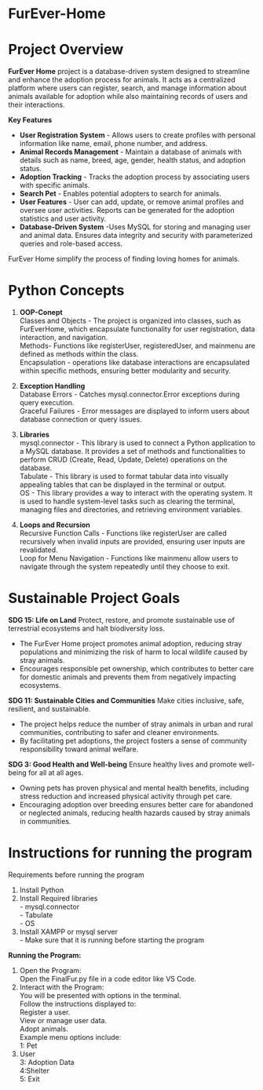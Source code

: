 # FurEver-Home
# Project Overview
**FurEver Home** project is a database-driven system designed to streamline and enhance the adoption process for animals. 
It acts as a centralized platform where users can register, search, and manage information about animals available for adoption while also maintaining records of users and their interactions. 

**Key Features** <br> 
- **User Registration System** - Allows users to create profiles with personal information like name, email, phone number, and address.<br> 
- **Animal Records Management** - Maintain a database of animals with details such as name, breed, age, gender, health status, and adoption status.<br> 
- **Adoption Tracking** - Tracks the adoption process by associating users with specific animals.<br> 
- **Search Pet** - Enables potential adopters to search for animals.<br> 
- **User Features** - User can add, update, or remove animal profiles and oversee user activities. Reports can be generated for the adoption statistics and user activity.<br> 
- **Database-Driven System** -Uses MySQL for storing and managing user and animal data. Ensures data integrity and security with parameterized queries and role-based access.<br> 

FurEver Home simplify the process of finding loving homes for animals.

# Python Concepts
1. **OOP-Conept** <br> Classes and Objects - The project is organized into classes, such as FurEverHome, which encapsulate functionality for user registration, data interaction, and navigation. <br>
Methods- Functions like registerUser, registeredUser, and mainmenu are defined as methods within the class. <br>
Encapsulation - operations like database interactions are encapsulated within specific methods, ensuring better modularity and security.  <br>

2. **Exception Handling**<br> Database Errors - Catches mysql.connector.Error exceptions during query execution.<br>
Graceful Failures - Error messages are displayed to inform users about database connection or query issues. <br>

3. **Libraries**<br> mysql.connector - This library is used to connect a Python application to a MySQL database. It provides a set of methods and functionalities to perform CRUD
   (Create, Read, Update, Delete) operations on the database. <br>
   Tabulate - This library is used to format tabular data into visually appealing tables that can be displayed in the terminal or output. <br>
  OS - This library provides a way to interact with the operating system. It is used to handle system-level tasks such as clearing the terminal, managing files and directories,
  and retrieving environment variables.<br>

4. **Loops and Recursion** <br>Recursive Function Calls - Functions like registerUser are called recursively when invalid inputs are provided, ensuring user inputs are revalidated. <br>
Loop for Menu Navigation - Functions like mainmenu allow users to navigate through the system repeatedly until they choose to exit.

# Sustainable Project Goals
**SDG 15: Life on Land** Protect, restore, and promote sustainable use of terrestrial ecosystems and halt biodiversity loss.<br>
- The FurEver Home project promotes animal adoption, reducing stray populations and minimizing the risk of harm to local wildlife caused by stray animals.<br>
- Encourages responsible pet ownership, which contributes to better care for domestic animals and prevents them from negatively impacting ecosystems.

**SDG 11: Sustainable Cities and Communities** Make cities inclusive, safe, resilient, and sustainable. <br>
- The project helps reduce the number of stray animals in urban and rural communities, contributing to safer and cleaner environments.<br>
- By facilitating pet adoptions, the project fosters a sense of community responsibility toward animal welfare.

**SDG 3: Good Health and Well-being** Ensure healthy lives and promote well-being for all at all ages.<br>
- Owning pets has proven physical and mental health benefits, including stress reduction and increased physical activity through pet care.<br>
- Encouraging adoption over breeding ensures better care for abandoned or neglected animals, reducing health hazards caused by stray animals in communities.

# Instructions for running the program
Requirements before running the program<br>
1. Install Python <br>
2. Install Required libraries <br> - mysql.connector <br> - Tabulate <br> - OS<br>
3. Install XAMPP or mysql server <br> - Make sure that it is running before starting the program

**Running the Program:**
1. Open the Program:<br>
Open the FinalFur.py file in a code editor like VS Code.<br>
2. Interact with the Program:<br>
You will be presented with options in the terminal.<br>
Follow the instructions displayed to:<br>
Register a user.<br>
View or manage user data.<br>
Adopt animals.<br>
Example menu options include:<br>
1: Pet<br>
2. User<br>
3: Adoption Data<br>
4:Shelter<br>
5: Exit<br>
